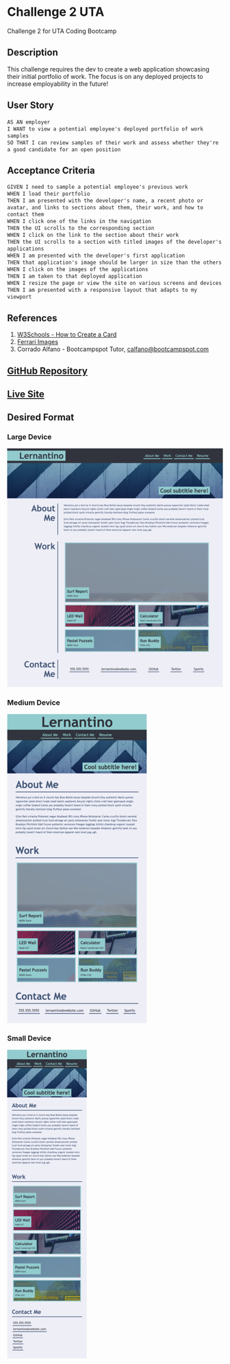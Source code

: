# Challenge 2 UTA
Challenge 2 for UTA Coding Bootcamp

## Description
This challenge requires the dev to create a web application showcasing their initial portfolio of work.  The focus is on any deployed projects to increase employability in the future!

## User Story
```
AS AN employer
I WANT to view a potential employee's deployed portfolio of work samples
SO THAT I can review samples of their work and assess whether they're a good candidate for an open position
```
## Acceptance Criteria
```
GIVEN I need to sample a potential employee's previous work
WHEN I load their portfolio
THEN I am presented with the developer's name, a recent photo or avatar, and links to sections about them, their work, and how to contact them
WHEN I click one of the links in the navigation
THEN the UI scrolls to the corresponding section
WHEN I click on the link to the section about their work
THEN the UI scrolls to a section with titled images of the developer's applications
WHEN I am presented with the developer's first application
THEN that application's image should be larger in size than the others
WHEN I click on the images of the applications
THEN I am taken to that deployed application
WHEN I resize the page or view the site on various screens and devices
THEN I am presented with a responsive layout that adapts to my viewport
```
## References
1. <a href="https://www.w3schools.com/howto/howto_css_cards.asp"> W3Schools - How to Create a Card</a>
2. <a href="https://www.formula1.com"> Ferrari Images</a>
3. Corrado Alfano - Bootcampspot Tutor, calfano@bootcampspot.com



## <a href="https://github.com/bmancuso3/challenge-2-uta">GitHub Repository</a>

## <a href="https://bmancuso3.github.io/challenge-2-uta">Live Site</a>

## Desired Format
### Large Device
<img src="./assets/Images/Large Device.png" alt="portfolio page example">

### Medium Device

<img src="./assets/Images/Medium Device.png" alt="portfolio page example">

### Small Device

<img src="./assets/Images/Small Device.png" alt="portfolio page example">